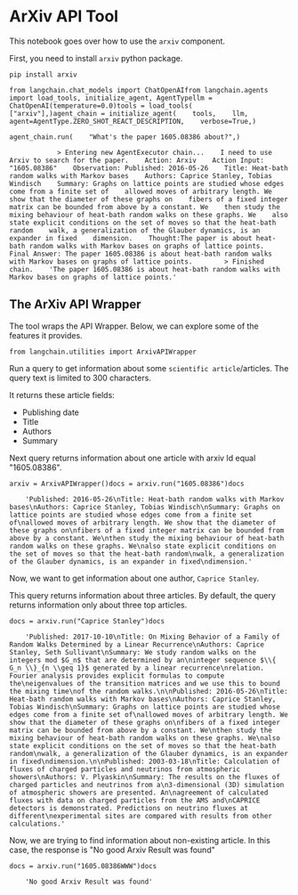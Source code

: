 ArXiv API Tool
==============

This notebook goes over how to use the `arxiv` component.

First, you need to install `arxiv` python package.

    pip install arxiv

    from langchain.chat_models import ChatOpenAIfrom langchain.agents import load_tools, initialize_agent, AgentTypellm = ChatOpenAI(temperature=0.0)tools = load_tools(    ["arxiv"],)agent_chain = initialize_agent(    tools,    llm,    agent=AgentType.ZERO_SHOT_REACT_DESCRIPTION,    verbose=True,)

    agent_chain.run(    "What's the paper 1605.08386 about?",)

                > Entering new AgentExecutor chain...    I need to use Arxiv to search for the paper.    Action: Arxiv    Action Input: "1605.08386"    Observation: Published: 2016-05-26    Title: Heat-bath random walks with Markov bases    Authors: Caprice Stanley, Tobias Windisch    Summary: Graphs on lattice points are studied whose edges come from a finite set of    allowed moves of arbitrary length. We show that the diameter of these graphs on    fibers of a fixed integer matrix can be bounded from above by a constant. We    then study the mixing behaviour of heat-bath random walks on these graphs. We    also state explicit conditions on the set of moves so that the heat-bath random    walk, a generalization of the Glauber dynamics, is an expander in fixed    dimension.    Thought:The paper is about heat-bath random walks with Markov bases on graphs of lattice points.    Final Answer: The paper 1605.08386 is about heat-bath random walks with Markov bases on graphs of lattice points.        > Finished chain.    'The paper 1605.08386 is about heat-bath random walks with Markov bases on graphs of lattice points.'

The ArXiv API Wrapper[](#the-arxiv-api-wrapper "Direct link to The ArXiv API Wrapper")
---------------------------------------------------------------------------------------

The tool wraps the API Wrapper. Below, we can explore some of the features it provides.

    from langchain.utilities import ArxivAPIWrapper

Run a query to get information about some `scientific article`/articles. The query text is limited to 300 characters.

It returns these article fields:

*   Publishing date
*   Title
*   Authors
*   Summary

Next query returns information about one article with arxiv Id equal "1605.08386".

    arxiv = ArxivAPIWrapper()docs = arxiv.run("1605.08386")docs

        'Published: 2016-05-26\nTitle: Heat-bath random walks with Markov bases\nAuthors: Caprice Stanley, Tobias Windisch\nSummary: Graphs on lattice points are studied whose edges come from a finite set of\nallowed moves of arbitrary length. We show that the diameter of these graphs on\nfibers of a fixed integer matrix can be bounded from above by a constant. We\nthen study the mixing behaviour of heat-bath random walks on these graphs. We\nalso state explicit conditions on the set of moves so that the heat-bath random\nwalk, a generalization of the Glauber dynamics, is an expander in fixed\ndimension.'

Now, we want to get information about one author, `Caprice Stanley`.

This query returns information about three articles. By default, the query returns information only about three top articles.

    docs = arxiv.run("Caprice Stanley")docs

        'Published: 2017-10-10\nTitle: On Mixing Behavior of a Family of Random Walks Determined by a Linear Recurrence\nAuthors: Caprice Stanley, Seth Sullivant\nSummary: We study random walks on the integers mod $G_n$ that are determined by an\ninteger sequence $\\{ G_n \\}_{n \\geq 1}$ generated by a linear recurrence\nrelation. Fourier analysis provides explicit formulas to compute the\neigenvalues of the transition matrices and we use this to bound the mixing time\nof the random walks.\n\nPublished: 2016-05-26\nTitle: Heat-bath random walks with Markov bases\nAuthors: Caprice Stanley, Tobias Windisch\nSummary: Graphs on lattice points are studied whose edges come from a finite set of\nallowed moves of arbitrary length. We show that the diameter of these graphs on\nfibers of a fixed integer matrix can be bounded from above by a constant. We\nthen study the mixing behaviour of heat-bath random walks on these graphs. We\nalso state explicit conditions on the set of moves so that the heat-bath random\nwalk, a generalization of the Glauber dynamics, is an expander in fixed\ndimension.\n\nPublished: 2003-03-18\nTitle: Calculation of fluxes of charged particles and neutrinos from atmospheric showers\nAuthors: V. Plyaskin\nSummary: The results on the fluxes of charged particles and neutrinos from a\n3-dimensional (3D) simulation of atmospheric showers are presented. An\nagreement of calculated fluxes with data on charged particles from the AMS and\nCAPRICE detectors is demonstrated. Predictions on neutrino fluxes at different\nexperimental sites are compared with results from other calculations.'

Now, we are trying to find information about non-existing article. In this case, the response is "No good Arxiv Result was found"

    docs = arxiv.run("1605.08386WWW")docs

        'No good Arxiv Result was found'